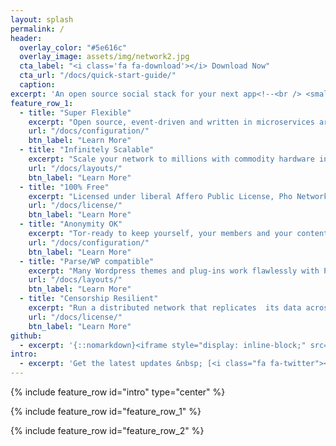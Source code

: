 ```yaml
---
layout: splash
permalink: /
header:
  overlay_color: "#5e616c"
  overlay_image: assets/img/network2.jpg
  cta_label: "<i class='fa fa-download'></i> Download Now"
  cta_url: "/docs/quick-start-guide/"
  caption:
excerpt: 'An open source social stack for your next app<!--<br /> <small><a href="https://github.com/mmistakes/minimal-mistakes/releases/tag/3.4.8">Latest release v3.4.8</a></small>--><br /><br /> {::nomarkdown}<iframe style="display: inline-block;" src="https://ghbtns.com/github-btn.html?user=mmistakes&repo=minimal-mistakes&type=star&count=true&size=large" frameborder="0" scrolling="0" width="160px" height="30px"></iframe> <iframe style="display: inline-block;" src="https://ghbtns.com/github-btn.html?user=mmistakes&repo=minimal-mistakes&type=fork&count=true&size=large" frameborder="0" scrolling="0" width="158px" height="30px"></iframe>{:/nomarkdown}'
feature_row_1:
  - title: "Super Flexible"
    excerpt: "Open source, event-driven and written in microservices architecture. Theming is just the beginning. Use only the parts you need, play with the source code, extend the classes or add hooks & filters."
    url: "/docs/configuration/"
    btn_label: "Learn More"
  - title: "Infinitely Scalable"
    excerpt: "Scale your network to millions with commodity hardware in or outside the cloud, and open source software."
    url: "/docs/layouts/"
    btn_label: "Learn More"
  - title: "100% Free"
    excerpt: "Licensed under liberal Affero Public License, Pho Networks is yours to use, modify or resell."
    url: "/docs/license/"
    btn_label: "Learn More"
  - title: "Anonymity OK"
    excerpt: "Tor-ready to keep yourself, your members and your content in the shadows."
    url: "/docs/configuration/"
    btn_label: "Learn More"
  - title: "Parse/WP compatible"
    excerpt: "Many Wordpress themes and plug-ins work flawlessly with Pho. API supports Parse."
    url: "/docs/layouts/"
    btn_label: "Learn More"
  - title: "Censorship Resilient"
    excerpt: "Run a distributed network that replicates  its data across geographies and remains censorship-resilient."
    url: "/docs/license/"
    btn_label: "Learn More"
github:
  - excerpt: '{::nomarkdown}<iframe style="display: inline-block;" src="https://ghbtns.com/github-btn.html?user=mmistakes&repo=minimal-mistakes&type=star&count=true&size=large" frameborder="0" scrolling="0" width="160px" height="30px"></iframe> <iframe style="display: inline-block;" src="https://ghbtns.com/github-btn.html?user=mmistakes&repo=minimal-mistakes&type=fork&count=true&size=large" frameborder="0" scrolling="0" width="158px" height="30px"></iframe>{:/nomarkdown}'
intro:
  - excerpt: 'Get the latest updates &nbsp; [<i class="fa fa-twitter"></i> @phonetworks](https://twitter.com/phonetworks){: .btn .btn--twitter}'
---
```


{% include feature_row id="intro" type="center" %}

{% include feature_row id="feature_row_1" %}

{% include feature_row id="feature_row_2" %}
